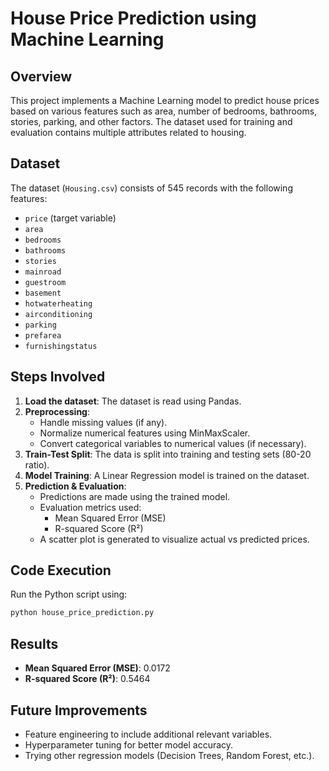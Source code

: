 # House Price Prediction using Machine Learning

## Overview
This project implements a Machine Learning model to predict house prices based on various features such as area, number of bedrooms, bathrooms, stories, parking, and other factors. The dataset used for training and evaluation contains multiple attributes related to housing.

## Dataset
The dataset (`Housing.csv`) consists of 545 records with the following features:
- `price` (target variable)
- `area`
- `bedrooms`
- `bathrooms`
- `stories`
- `mainroad`
- `guestroom`
- `basement`
- `hotwaterheating`
- `airconditioning`
- `parking`
- `prefarea`
- `furnishingstatus`

## Steps Involved
1. **Load the dataset**: The dataset is read using Pandas.
2. **Preprocessing**:
   - Handle missing values (if any).
   - Normalize numerical features using MinMaxScaler.
   - Convert categorical variables to numerical values (if necessary).
3. **Train-Test Split**: The data is split into training and testing sets (80-20 ratio).
4. **Model Training**: A Linear Regression model is trained on the dataset.
5. **Prediction & Evaluation**:
   - Predictions are made using the trained model.
   - Evaluation metrics used:
     - Mean Squared Error (MSE)
     - R-squared Score (R²)
   - A scatter plot is generated to visualize actual vs predicted prices.

## Code Execution
Run the Python script using:
```bash
python house_price_prediction.py
```

## Results
- **Mean Squared Error (MSE)**: 0.0172
- **R-squared Score (R²)**: 0.5464

## Future Improvements
- Feature engineering to include additional relevant variables.
- Hyperparameter tuning for better model accuracy.
- Trying other regression models (Decision Trees, Random Forest, etc.).

